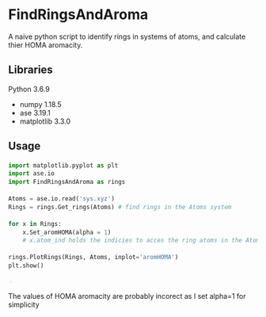 # FindRingsAndAroma
A naive python script to identify rings in systems of atoms, and calculate thier HOMA aromacity.

## Libraries
Python 3.6.9
* numpy 1.18.5
* ase 3.19.1
* matplotlib 3.3.0

## Usage 
```python
import matplotlib.pyplot as plt
import ase.io
import FindRingsAndAroma as rings

Atoms = ase.io.read('sys.xyz')
Rings = rings.Get_rings(Atoms) # find rings in the Atoms system

for x in Rings:
    x.Set_aromHOMA(alpha = 1)
    # x.atom_ind holds the indicies to acces the ring atoms in the Atoms system 
    
rings.PlotRings(Rings, Atoms, inplot='aromHOMA')
plt.show()
```
<img src="./sys.png" alt="" style="width:10px;"/>


The values of HOMA aromacity are probably incorect as I set alpha=1 for simplicity
